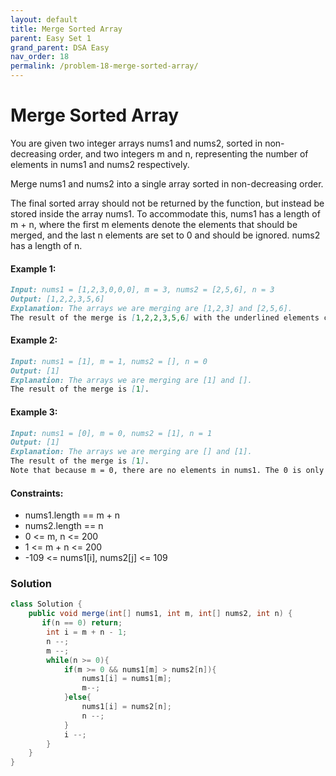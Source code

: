 ```yaml
---
layout: default
title: Merge Sorted Array
parent: Easy Set 1
grand_parent: DSA Easy
nav_order: 18
permalink: /problem-18-merge-sorted-array/
---
```

# Merge Sorted Array

You are given two integer arrays nums1 and nums2, sorted in non-decreasing order, and two integers m and n, representing the number of elements in nums1 and nums2 respectively.

Merge nums1 and nums2 into a single array sorted in non-decreasing order.

The final sorted array should not be returned by the function, but instead be stored inside the array nums1. To accommodate this, nums1 has a length of m + n, where the first m elements denote the elements that should be merged, and the last n elements are set to 0 and should be ignored. nums2 has a length of n.



#### Example 1:
```markdown
Input: nums1 = [1,2,3,0,0,0], m = 3, nums2 = [2,5,6], n = 3
Output: [1,2,2,3,5,6]
Explanation: The arrays we are merging are [1,2,3] and [2,5,6].
The result of the merge is [1,2,2,3,5,6] with the underlined elements coming from nums1.
```

#### Example 2:
```markdown
Input: nums1 = [1], m = 1, nums2 = [], n = 0
Output: [1]
Explanation: The arrays we are merging are [1] and [].
The result of the merge is [1].
```

#### Example 3:
```markdown
Input: nums1 = [0], m = 0, nums2 = [1], n = 1
Output: [1]
Explanation: The arrays we are merging are [] and [1].
The result of the merge is [1].
Note that because m = 0, there are no elements in nums1. The 0 is only there to ensure the merge result can fit in nums1.
```


#### Constraints:

* nums1.length == m + n
* nums2.length == n
* 0 <= m, n <= 200
* 1 <= m + n <= 200
* -109 <= nums1[i], nums2[j] <= 109

### Solution
```java
class Solution {
    public void merge(int[] nums1, int m, int[] nums2, int n) {
       if(n == 0) return;
        int i = m + n - 1;
        n --;
        m --;
        while(n >= 0){
            if(m >= 0 && nums1[m] > nums2[n]){
                nums1[i] = nums1[m];
                m--;
            }else{
                nums1[i] = nums2[n];
                n --;
            }
            i --;
        }
    }
}
```
 
